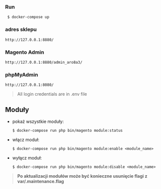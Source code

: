### Run

```
 $ docker-compose up
```

### adres sklepu
	
	http://127.0.0.1:8880/

### Magento Admin

	http://127.0.0.1:8880/admin_aro8a3/

### phpMyAdmin

	http://127.0.0.1:8080/

> All login credentials are in .env file

## Moduły

 - pokaż wszystkie moduły:
	```
	$ docker-compose run php bin/magento module:status
	```
 - włącz moduł:
	```
	$ docker-compose run php bin/magento module:enable <module_name>
	```
 - wyłącz moduł:
	```
	$ docker-compose run php bin/magento module:disable <module_name>
	```

> **Po aktualizacji modułów może być konieczne usunięcie flagi z var/.maintenance.flag**

